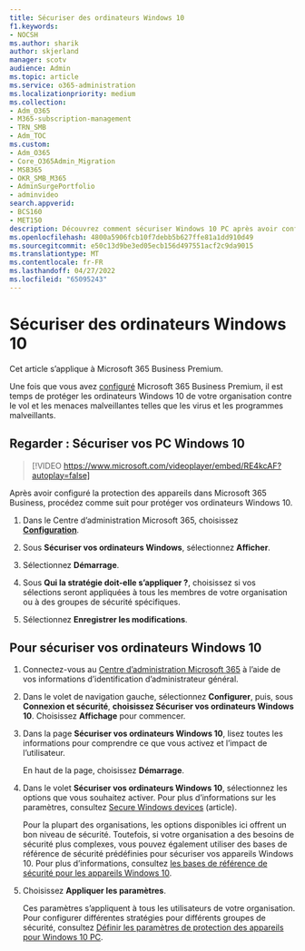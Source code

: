 ```yaml
---
title: Sécuriser des ordinateurs Windows 10
f1.keywords:
- NOCSH
ms.author: sharik
author: skjerland
manager: scotv
audience: Admin
ms.topic: article
ms.service: o365-administration
ms.localizationpriority: medium
ms.collection:
- Adm_O365
- M365-subscription-management
- TRN_SMB
- Adm_TOC
ms.custom:
- Adm_O365
- Core_O365Admin_Migration
- MSB365
- OKR_SMB_M365
- AdminSurgePortfolio
- adminvideo
search.appverid:
- BCS160
- MET150
description: Découvrez comment sécuriser Windows 10 PC après avoir configuré Microsoft 365 Business Premium.
ms.openlocfilehash: 4800a5906fcb10f7debb5b627ffe81a1dd910d49
ms.sourcegitcommit: e50c13d9be3ed05ecb156d497551acf2c9da9015
ms.translationtype: MT
ms.contentlocale: fr-FR
ms.lasthandoff: 04/27/2022
ms.locfileid: "65095243"
---
```

# <a name="secure-windows-10-computers"></a>Sécuriser des ordinateurs Windows 10

Cet article s’applique à Microsoft 365 Business Premium.

Une fois que vous avez [configuré](business-set-up.md) Microsoft 365 Business Premium, il est temps de protéger les ordinateurs Windows 10 de votre organisation contre le vol et les menaces malveillantes telles que les virus et les programmes malveillants.

## <a name="watch-secure-your-windows-10-pcs"></a>Regarder : Sécuriser vos PC Windows 10

> [!VIDEO https://www.microsoft.com/videoplayer/embed/RE4kcAF?autoplay=false]

Après avoir configuré la protection des appareils dans Microsoft 365 Business, procédez comme suit pour protéger vos ordinateurs Windows 10.

1. Dans le Centre d’administration Microsoft 365, choisissez <a href="https://go.microsoft.com/fwlink/p/?linkid=2171997" target="_blank">**Configuration**</a>.

2. Sous **Sécuriser vos ordinateurs Windows**, sélectionnez **Afficher**.

3. Sélectionnez **Démarrage**.

4. Sous **Qui la stratégie doit-elle s’appliquer ?**, choisissez si vos sélections seront appliquées à tous les membres de votre organisation ou à des groupes de sécurité spécifiques.

5. Sélectionnez  **Enregistrer les modifications**.

## <a name="to-secure-your-windows-10-computers"></a>Pour sécuriser vos ordinateurs Windows 10

1. Connectez-vous au [Centre d’administration Microsoft 365](https://admin.microsoft.com) à l’aide de vos informations d’identification d’administrateur général. 

2. Dans le volet de navigation gauche, sélectionnez **Configurer**, puis, sous **Connexion et sécurité**, **choisissez Sécuriser vos ordinateurs Windows 10**. Choisissez **Affichage** pour commencer.

3. Dans la page **Sécuriser vos ordinateurs Windows 10**, lisez toutes les informations pour comprendre ce que vous activez et l’impact de l’utilisateur.

    En haut de la page, choisissez **Démarrage**.

4. Dans le volet **Sécuriser vos ordinateurs Windows 10**, sélectionnez les options que vous souhaitez activer. Pour plus d’informations sur les paramètres, consultez [Secure Windows devices](../../business-premium/m365bp-secure-windows-devices.md) (article). 
    
    Pour la plupart des organisations, les options disponibles ici offrent un bon niveau de sécurité. Toutefois, si votre organisation a des besoins de sécurité plus complexes, vous pouvez également utiliser des bases de référence de sécurité prédéfinies pour sécuriser vos appareils Windows 10. Pour plus d’informations, consultez [les bases de référence de sécurité pour les appareils Windows 10](/mem/intune/protect/security-baselines).   

5. Choisissez **Appliquer les paramètres**.

    Ces paramètres s’appliquent à tous les utilisateurs de votre organisation. Pour configurer différentes stratégies pour différents groupes de sécurité, consultez [Définir les paramètres de protection des appareils pour Windows 10 PC](../../business-premium/m365bp-protection-settings-for-windows-10-pcs.md).
